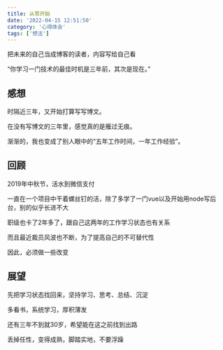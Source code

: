 ```yaml
---
title: 从零开始
date: '2022-04-15 12:51:50'
category: '心得体会'
tags: ['想法']
---
```


把未来的自己当成博客的读者，内容写给自己看

“你学习一门技术的最佳时机是三年前，其次是现在。”


<!-- more -->

## 感想

时隔近三年，又开始打算写写博文。

在没有写博文的三年里，感觉真的是雁过无痕。

渐渐的，我也变成了别人眼中的“五年工作时间，一年工作经验”。


## 回顾

2019年中秋节，活水到微信支付

一直在一个项目中干着螺丝钉的活，除了多学了一门vue以及开始用node写后台，别的似乎长进不大

职级也卡了2年多了，跟自己这两年的工作学习状态也有关系

而且最近裁员风波也不断，为了提高自己的不可替代性

因此，必须做一些改变


## 展望

先把学习状态找回来，坚持学习、思考、总结、沉淀

多看书，系统学习，厚积薄发

还有三年不到就30岁，希望能在这之前找到出路

丢掉任性，变得成熟，脚踏实地，不要浮躁


